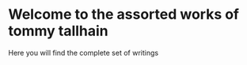 # Welcome to the assorted works of tommy tallhain

Here you will find the complete set of writings 

```{tableofcontents}
```